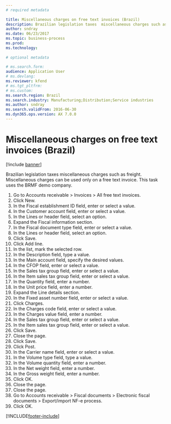 ```yaml
--- 
# required metadata 
 
title: Miscellaneous charges on free text invoices (Brazil)
description: Brazilian legislation taxes  miscellaneous charges such as freight. 
author: sndray
ms.date: 06/23/2017
ms.topic: business-process 
ms.prod:  
ms.technology:  
 
# optional metadata 
 
# ms.search.form:   
audience: Application User 
# ms.devlang:  
ms.reviewer: kfend
# ms.tgt_pltfrm:  
# ms.custom:  
ms.search.region: Brazil
ms.search.industry: Manufacturing;Distribution;Service industries
ms.author: sndray
ms.search.validFrom: 2016-06-30 
ms.dyn365.ops.version: AX 7.0.0 
---
```

# Miscellaneous charges on free text invoices (Brazil)

[!include [banner](../../includes/banner.md)]

Brazilian legislation taxes  miscellaneous charges such as freight. Miscellaneous charges can be used only on a free text invoice. This task uses the BRMF demo company.

1. Go to Accounts receivable > Invoices > All free text invoices.
2. Click New.
3. In the Fiscal establishment ID field, enter or select a value.
4. In the Customer account field, enter or select a value.
5. In the Lines or header field, select an option.
6. Expand the Fiscal information section.
7. In the Fiscal document type field, enter or select a value.
8. In the Lines or header field, select an option.
9. Click Save.
10. Click Add line.
11. In the list, mark the selected row.
12. In the Description field, type a value.
13. In the Main account field, specify the desired values.
14. In the CFOP field, enter or select a value.
15. In the Sales tax group field, enter or select a value.
16. In the Item sales tax group field, enter or select a value.
17. In the Quantity field, enter a number.
18. In the Unit price field, enter a number.
19. Expand the Line details section.
20. In the Fixed asset number field, enter or select a value.
21. Click Charges.
22. In the Charges code field, enter or select a value.
23. In the Charges value field, enter a number.
24. In the Sales tax group field, enter or select a value.
25. In the Item sales tax group field, enter or select a value.
26. Click Save.
27. Close the page.
28. Click Save.
29. Click Post.
30. In the Carrier name field, enter or select a value.
31. In the Volume type field, type a value.
32. In the Volume quantity field, enter a number.
33. In the Net weight field, enter a number.
34. In the Gross weight field, enter a number.
35. Click OK.
36. Close the page.
37. Close the page.
38. Go to Accounts receivable > Fiscal documents > Electronic fiscal documents > Export/import NF-e process.
39. Click OK.



[!INCLUDE[footer-include](../../../includes/footer-banner.md)]